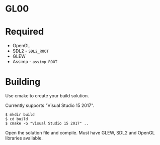 GL00
======

# Required

 - OpenGL
 - SDL2 - `SDL2_ROOT`
 - GLEW
 - Assimp - `assimp_ROOT`

# Building

Use cmake to create your build solution. 

Currently supports "Visual Studio 15 2017".

```
$ mkdir build
$ cd build
$ cmake -G "Visual Studio 15 2017" ..
```

Open the solution file and compile. Must have GLEW, SDL2 and OpenGL libraries
available.
